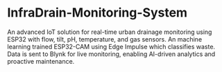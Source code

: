 # InfraDrain-Monitoring-System
An advanced IoT solution for real-time urban drainage monitoring using ESP32 with flow, tilt, pH, temperature, and gas sensors. An machine learning trained ESP32-CAM using Edge Impulse which classifies waste. Data is sent to Blynk for live monitoring, enabling AI-driven analytics and proactive maintenance.
